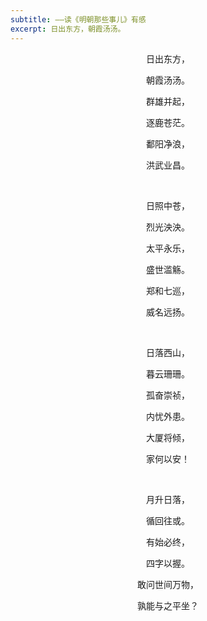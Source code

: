 ```yaml
---
subtitle: ——读《明朝那些事儿》有感
excerpt: 日出东方，朝霞汤汤。
---
```

<center>
<p>日出东方，</p>
<p>朝霞汤汤。</p>
<p>群雄并起，</p>
<p>逐鹿苍茫。</p>
<p>鄱阳净浪，</p>
<p>洪武业昌。</p>
</center>

<br/>

<center>
<p>日照中苍，</p>
<p>烈光泱泱。</p>
<p>太平永乐，</p>
<p>盛世滥觞。</p>
<p>郑和七巡，</p>
<p>威名远扬。</p>
</center>

<br/>

<center>
<p>日落西山，</p>
<p>暮云珊珊。</p>
<p>孤奋崇祯，</p>
<p>内忧外患。</p>
<p>大厦将倾，</p>
<p>家何以安！</p>
</center>

<br/>

<center>
<p>月升日落，</p>
<p>循回往或。</p>
<p>有始必终，</p>
<p>四字以握。</p>
<p>敢问世间万物，</p>
<p>孰能与之平坐？</p>
</center>